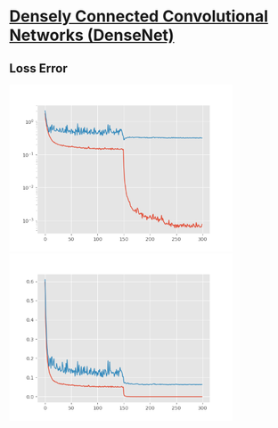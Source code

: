 # [Densely Connected Convolutional Networks (DenseNet)](https://arxiv.org/abs/1608.06993)

## Loss Error
<img src="result/loss.png" alt="loss" width="400"/><img src="result/error_rate.png" alt="error" width="400"/>